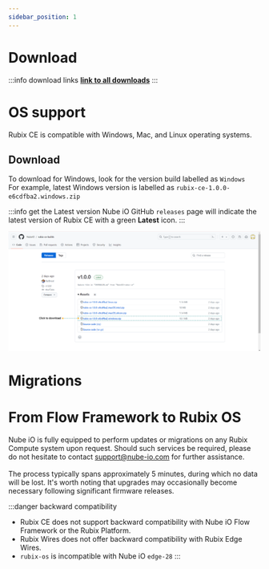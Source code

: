 ```yaml
---
sidebar_position: 1
---
```


# Download

:::info download links
**[link to all downloads](https://github.com/NubeIO/rubix-ce-builds/releases)**
:::

# OS support
Rubix CE is compatible with Windows, Mac, and Linux operating systems.

## Download 

To download for Windows, look for the version build labelled as `Windows` <br/>
For example, latest Windows version is labelled as `rubix-ce-1.0.0-e6cdfba2.windows.zip`


:::info get the Latest version
Nube iO GitHub `releases` page will indicate the latest version of Rubix CE with a green **Latest** icon.
:::



![-](img/where-to-download.png)

# Migrations 


# From Flow Framework to Rubix OS


Nube iO is fully equipped to perform updates or migrations on any Rubix Compute system upon request. Should such services be required, please do not hesitate to contact support@nube-io.com for further assistance. <br/><br/>
The process typically spans approximately 5 minutes, during which no data will be lost. 
It's worth noting that upgrades may occasionally become necessary following significant firmware releases.
<br/>


:::danger backward compatibility
- Rubix CE does not support backward compatibility with Nube iO Flow Framework or the Rubix Platform. <br/>
- Rubix Wires does not offer backward compatibility with Rubix Edge Wires. <br/>
- `rubix-os` is incompatible with Nube iO `edge-28` 
:::





